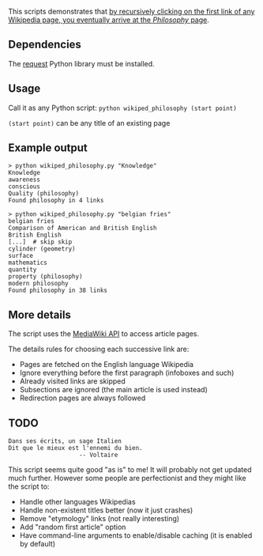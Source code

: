 This scripts demonstrates that [by recursively clicking on the first link of any Wikipedia page, you eventually arrive at the *Philosophy* page](https://en.wikipedia.org/wiki/Wikipedia:Getting_to_Philosophy).

## Dependencies

The [request](http://docs.python-requests.org/en/latest/) Python library must be installed.

## Usage

Call it as any Python script:
`python wikiped_philosophy (start point)`

`(start point)` can be any title of an existing page

## Example output
    > python wikiped_philosophy.py "Knowledge"
    Knowledge
    awareness
    conscious
    Quality (philosophy)
    Found philosophy in 4 links

    > python wikiped_philosophy.py "belgian fries"
    belgian fries
    Comparison of American and British English
    British English
    [...]  # skip skip
    cylinder (geometry)
    surface
    mathematics
    quantity
    property (philosophy)
    modern philosophy
    Found philosophy in 38 links


## More details

The script uses the [MediaWiki API](https://www.mediawiki.org/wiki/API:Main_page) to access article pages.

The details rules for choosing each successive link are:
- Pages are fetched on the English language Wikipedia
- Ignore everything before the first paragraph (infoboxes and such)
- Already visited links are skipped
- Subsections are ignored (the main article is used instead)
- Redirection pages are always followed

## TODO

    Dans ses écrits, un sage Italien
    Dit que le mieux est l'ennemi du bien.
                        -- Voltaire

This script seems quite good "as is" to me! It will probably not get updated much further. However some people are perfectionist and they might like the script to:
- Handle other languages Wikipedias
- Handle non-existent titles better (now it just crashes)
- Remove "etymology" links (not really interesting)
- Add "random first article" option
- Have command-line arguments to enable/disable caching (it is enabled by default)
